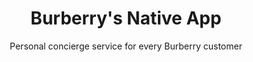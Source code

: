 ---
layout: default
type: project
folder: project1
title: Burberry's Native App
subtitle: Personal concierge service for every Burberry customer
tags: UX Lead - Burberry - 2016
---